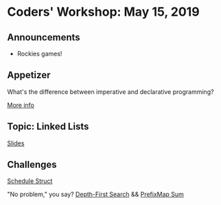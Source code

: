 # Coders' Workshop: May 15, 2019

## Announcements

* Rockies games!
  
## Appetizer

What's the difference between imperative and declarative programming?

[More info](https://github.com/bry-an/data-structures-algorithms/blob/master/concepts/imperativeVsDeclaritive.md)

## Topic: Linked Lists

[Slides](https://slides.com/bbyunis/coder-s-workshop-2-5-7)

## Challenges

[Schedule Struct](https://github.com/andy-young/Coders-Workshop/blob/master/Coding-Challenges/subscriberStruct/subscriberStruct.md)

"No problem," you say?
[Depth-First Search](https://github.com/andy-young/Coders-Workshop/blob/master/Coding-Challenges/depthFirstSearch/depthFirstSearch.js) && [PrefixMap Sum](https://github.com/andy-young/Coders-Workshop/blob/master/Coding-Challenges/prefixMapSum/prefixMapSum.md)

